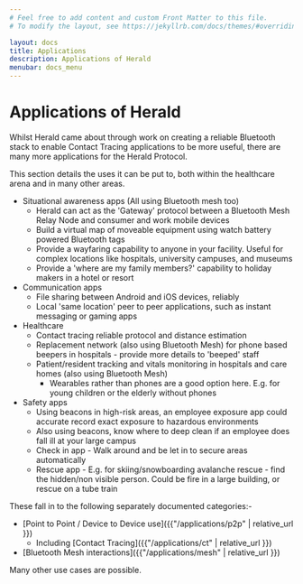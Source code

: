 ```yaml
---
# Feel free to add content and custom Front Matter to this file.
# To modify the layout, see https://jekyllrb.com/docs/themes/#overriding-theme-defaults

layout: docs
title: Applications
description: Applications of Herald
menubar: docs_menu
---
```


# Applications of Herald

Whilst Herald came about through work on creating a reliable Bluetooth stack
to enable Contact Tracing applications to be more useful, there are many more
applications for the Herald Protocol.

This section details the uses it can be put to, both within the healthcare
arena and in many other areas.

- Situational awareness apps (All using Bluetooth mesh too)
  - Herald can act as the 'Gateway' protocol between a Bluetooth Mesh Relay Node and consumer and work mobile devices
  - Build a virtual map of moveable equipment using watch battery powered Bluetooth tags
  - Provide a wayfaring capability to anyone in your facility. Useful for complex locations like hospitals, university campuses, and museums
  - Provide a 'where are my family members?' capability to holiday makers in a hotel or resort
- Communication apps
  - File sharing between Android and iOS devices, reliably
  - Local 'same location' peer to peer applications, such as instant messaging or gaming apps
- Healthcare
  - Contact tracing reliable protocol and distance estimation
  - Replacement network (also using Bluetooth Mesh) for phone based beepers in hospitals - provide more details to 'beeped' staff
  - Patient/resident tracking and vitals monitoring in hospitals and care homes (also using Bluetooth Mesh)
    - Wearables rather than phones are a good option here. E.g. for young children or the elderly without phones
- Safety apps
  - Using beacons in high-risk areas, an employee exposure app could accurate record exact exposure to hazardous environments
  - Also using beacons, know where to deep clean if an employee does fall ill at your large campus
  - Check in app - Walk around and be let in to secure areas automatically
  - Rescue app - E.g. for skiing/snowboarding avalanche rescue - find the hidden/non visible person. Could be fire in a large building, or rescue on a tube train

These fall in to the following separately documented categories:-

- [Point to Point / Device to Device use]({{"/applications/p2p" | relative_url }})
  - Including [Contact Tracing]({{"/applications/ct" | relative_url }})
- [Bluetooth Mesh interactions]({{"/applications/mesh" | relative_url }})

Many other use cases are possible.
